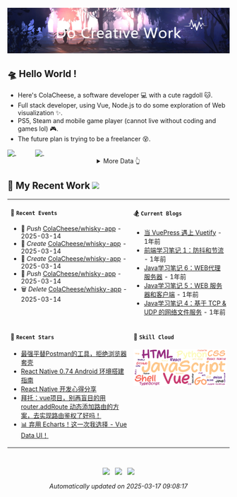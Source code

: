 <!-- background image -->
![avatar](https://raw.githubusercontent.com/ColaCheese/ColaCheese/master/src/background.png)

<!-- main introduction -->
## 🛸 Hello World !

- Here's ColaCheese, a software developer 💻 with a cute ragdoll 🐱. 
- Full stack developer, using Vue, Node.js to do some exploration of Web visualization ✨.
- PS5, Steam and mobile game player (cannot live without coding and games lol) 🎮.
- The future plan is trying to be a freelancer 😵.

<a href="https://github.com/ColaCheese">
<img height=160 align="center" src="https://github-readme-stats.vercel.app/api?username=ColaCheese&bg_color=30,e96443,904e95&title_color=fff&text_color=fff&icon_color=fff&hide_border=true&border_radius=6&show_icons=true&hide=contribs&rank_icon=percentile" />
</a>
&nbsp&nbsp&nbsp&nbsp&nbsp&nbsp&nbsp&nbsp&nbsp&nbsp
<a href="https://github.com/ColaCheese">
<img height=160 align="center" src="https://github-readme-stats.vercel.app/api/top-langs/?username=ColaCheese&layout=compact&title_color=904e95&text_color=904e95&border_color=904e95&bg_color=00000000&border_radius=6" />
</a>

<img height=1 align="center" src="./src/gap.svg" />

<!-- wakatime data -->
<details>
<summary align="center">More Data 👆</summary>

<!--START_SECTION:waka-->
![Code Time](http://img.shields.io/badge/Code%20Time-200%20hrs%2011%20mins-blue)

![Lines of code](https://img.shields.io/badge/From%20Hello%20World%20I%27ve%20Written-3.5%20million%20lines%20of%20code-blue)

**🐱 My GitHub Data** 

> 📦 152.7 kB Used in GitHub's Storage 
 > 
> 🏆 135 Contributions in the Year 2024
 > 
> 🚫 Not Opted to Hire
 > 
> 📜 8 Public Repositories 
 > 
> 🔑 4 Private Repositories 
 > 
📊 **This Week I Spent My Time On** 

```text
🕑︎ Time Zone: Asia/Shanghai

💬 Programming Languages: 
YAML                     10 hrs 9 mins       ██████████████░░░░░░░░░░░   55.14 % 
Other                    3 hrs 46 mins       █████░░░░░░░░░░░░░░░░░░░░   20.53 % 
Go                       1 hr 38 mins        ██░░░░░░░░░░░░░░░░░░░░░░░   08.94 % 
JavaScript               1 hr                █░░░░░░░░░░░░░░░░░░░░░░░░   05.45 % 
Nginx configuration file 57 mins             █░░░░░░░░░░░░░░░░░░░░░░░░   05.24 % 

🔥 Editors: 
VS Code                  18 hrs 25 mins      █████████████████████████   100.00 % 

🐱‍💻 Projects: 
demeter                  16 hrs 3 mins       ██████████████████████░░░   87.17 % 
web                      1 hr 6 mins         ██░░░░░░░░░░░░░░░░░░░░░░░   06.03 % 
gin-vue-admin-main       53 mins             █░░░░░░░░░░░░░░░░░░░░░░░░   04.86 % 
Unknown Project          18 mins             ░░░░░░░░░░░░░░░░░░░░░░░░░   01.64 % 
galacean-demo            3 mins              ░░░░░░░░░░░░░░░░░░░░░░░░░   00.30 % 

💻 Operating System: 
Mac                      18 hrs 25 mins      █████████████████████████   100.00 % 
```


<!--END_SECTION:waka-->

</details>

<!-- recent work -->
## 🌈 My Recent Work  <img src="https://media.giphy.com/media/mGcNjsfWAjY5AEZNw6/giphy.gif" width="40">

<table>
<tr>
<td valign="top" width="500 px">

#### 🚴 `Recent Events`

<!-- event starts -->
* 🚀 *Push* <a href=https://github.com/ColaCheese/whisky-app target='_blank'>ColaCheese/whisky-app</a> - 2025-03-14
* 📝 *Create* <a href=https://github.com/ColaCheese/whisky-app target='_blank'>ColaCheese/whisky-app</a> - 2025-03-14
* 📝 *Create* <a href=https://github.com/ColaCheese/whisky-app target='_blank'>ColaCheese/whisky-app</a> - 2025-03-14
* 🚀 *Push* <a href=https://github.com/ColaCheese/whisky-app target='_blank'>ColaCheese/whisky-app</a> - 2025-03-14
* 🗑 *Delete* <a href=https://github.com/ColaCheese/whisky-app target='_blank'>ColaCheese/whisky-app</a> - 2025-03-14
<!-- event ends -->

</td>

<td valign="top" width="500 px">

#### 🏂 `Current Blogs`

<!-- blog starts -->
* <a href=https://juejin.cn/post/7267092670823252029 title='当 VuePress 遇上 Vuetify' target='_blank'>当 VuePress 遇上 Vuetify</a> - 1年前
* <a href=https://juejin.cn/post/7267091509971189818 title='前端学习笔记 1：防抖和节流' target='_blank'>前端学习笔记 1：防抖和节流</a> - 1年前
* <a href=https://juejin.cn/post/7267091417029427261 title='Java学习笔记 6：WEB代理服务器' target='_blank'>Java学习笔记 6：WEB代理服务器</a> - 1年前
* <a href=https://juejin.cn/post/7267091417029394493 title='Java学习笔记 5：WEB 服务器和客户端' target='_blank'>Java学习笔记 5：WEB 服务器和客户端</a> - 1年前
* <a href=https://juejin.cn/post/7267088345402097719 title='Java学习笔记 4：基于 TCP & UDP 的网络文件服务' target='_blank'>Java学习笔记 4：基于 TCP & UDP 的网络文件服务</a> - 1年前
<!-- blog ends -->

</td>
</tr>

<tr>
<td valign="top" width="500 px">

#### 🍻 `Recent Stars`

<!-- star starts -->
* <a href=https://juejin.cn/post/7433687162870530084 title='最强平替Postman的工具，拒绝浏览器套壳' target='_blank'>最强平替Postman的工具，拒绝浏览器套壳</a>
* <a href=https://juejin.cn/post/7374702793562374194 title='React Native 0.74 Android 环境搭建指南' target='_blank'>React Native 0.74 Android 环境搭建指南</a>
* <a href=https://juejin.cn/post/7369861479384875049 title='React Native 开发心得分享' target='_blank'>React Native 开发心得分享</a>
* <a href=https://juejin.cn/post/7375072185210159116 title='拜托：vue项目，别再盲目的用 router.addRoute 动态添加路由的方案，去实现路由鉴权了好吗！' target='_blank'>拜托：vue项目，别再盲目的用 router.addRoute 动态添加路由的方案，去实现路由鉴权了好吗！</a>
* <a href=https://juejin.cn/post/7419272082595708955 title='📊 弃用 Echarts！这一次我选择 - Vue Data UI！' target='_blank'>📊 弃用 Echarts！这一次我选择 - Vue Data UI！</a>
<!-- star ends -->

</td>

<td valign="top" width="500 px">

#### 🎯 `Skill Cloud`

<!-- skill cloud starts -->
<img src='./src/skill_cloud.png' />
<!-- skill cloud ends -->

</td>
</tr>
</table>

<br />

<!-- footer -->
<p align="center">
<img src="https://github.com/ColaCheese/ColaCheese/actions/workflows/main.yml/badge.svg" />&nbsp&nbsp
<img src="https://img.shields.io/github/last-commit/ColaCheese/ColaCheese" />&nbsp&nbsp
<img src="https://pageview.vercel.app/?github_user=ColaCheese" />
</p>

<p align="center">
<i>
<!-- time starts -->
Automatically updated on 2025-03-17 09:08:17
<!-- time ends -->
</i>
</p>
